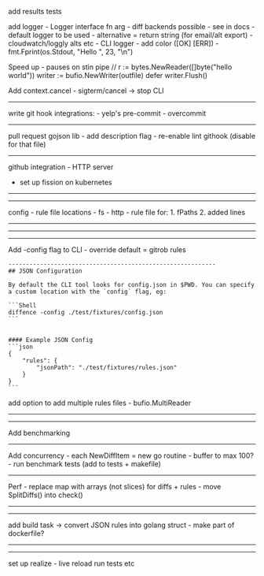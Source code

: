 add results tests

add logger
	- Logger interface fn arg - diff backends possible
		- see in docs - default logger to be used
		- alternative = return string (for email/alt export)
		- cloudwatch/loggly alts  etc
	- CLI logger
		- add color ([OK] [ERR])
		- fmt.Fprint(os.Stdout, "Hello ", 23, "\n")

Speed up - pauses on stin pipe
	// r := bytes.NewReader([]byte("hello world"))
 	writer := bufio.NewWriter(outfile)
    defer writer.Flush()

Add context.cancel
	- sigterm/cancel -> stop CLI


-----------------------------------------------------------
write git hook integrations:
	- yelp's pre-commit
	- overcommit

-----------------------------------------------------------
pull request gojson lib - add description flag
	- re-enable lint githook (disable for that file)

-----------------------------------------------------------
github integration - HTTP server
- set up fission on kubernetes

-----------------------------------------------------------
-----------------------------------------------------------
config
	- rule file locations
		- fs
		- http
	- rule file for:
		1. fPaths
		2. added lines

-----------------------------------------------------------
-----------------------------------------------------------
-----------------------------------------------------------

Add -config flag to CLI
	- override default = gitrob rules

	-----------------------------------------------------------
	## JSON Configuration

	By default the CLI tool looks for config.json in $PWD. You can specify a custom location with the `config` flag, eg:

	```Shell
	diffence -config ./test/fixtures/config.json
	```


	#### Example JSON Config
	```json
	{
		"rules": {
			"jsonPath": "./test/fixtures/rules.json"
		}
	}
	```
add option to add multiple rules files
	- bufio.MultiReader

-----------------------------------------------------------
-----------------------------------------------------------
Add benchmarking

-----------------------------------------------------------
Add concurrency
	- each NewDiffItem = new go routine
	- buffer to max 100?
		- run benchmark tests (add to tests + makefile)

-----------------------------------------------------------
Perf
	- replace map with arrays (not slices) for diffs + rules
	- move SplitDiffs() into check()




-----------------------------------------------------------


-----------------------------------------------------------
add build task -> convert JSON rules into golang struct
	- make part of dockerfile?

-----------------------------------------------------------


-----------------------------------------------------------
set up realize - live reload run tests etc
